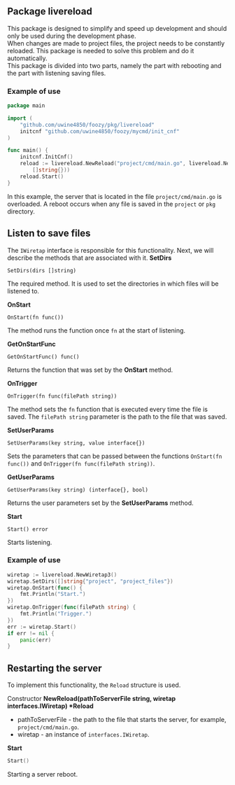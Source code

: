 ## Package livereload
This package is designed to simplify and speed up development and should only be used during the development phase.<br>
When changes are made to project files, the project needs to be constantly reloaded. This package is needed to solve 
this problem and do it automatically.<br>
This package is divided into two parts, namely the part with rebooting and the part with listening
saving files.

### Example of use
```go
package main

import (
    "github.com/uwine4850/foozy/pkg/livereload"
    initcnf "github.com/uwine4850/foozy/mycmd/init_cnf"
)

func main() {
    initcnf.InitCnf()
	reload := livereload.NewReload("project/cmd/main.go", livereload.NewWiretap([]string{"project", "pkg"},
		[]string{}))
	reload.Start()
}
```
In this example, the server that is located in the file ``project/cmd/main.go`` is overloaded. A reboot occurs
when any file is saved in the ``project`` or ``pkg`` directory.


## Listen to save files
The ``IWiretap`` interface is responsible for this functionality. Next, we will describe the methods that are associated with it.
__SetDirs__
```
SetDirs(dirs []string)
```
The required method. It is used to set the directories in which files will be listened to.

__OnStart__
```
OnStart(fn func())
```
The method runs the function once ``fn`` at the start of listening.

__GetOnStartFunc__
```
GetOnStartFunc() func()
```
Returns the function that was set by the __OnStart__ method.

__OnTrigger__
```
OnTrigger(fn func(filePath string))
```
The method sets the ``fn`` function that is executed every time the file is saved. The ``filePath string`` parameter is the path to the
file that was saved.

__SetUserParams__
```
SetUserParams(key string, value interface{})
```
Sets the parameters that can be passed between the functions ``OnStart(fn func())`` and ``OnTrigger(fn func(filePath string))``.

__GetUserParams__
```
GetUserParams(key string) (interface{}, bool)
```
Returns the user parameters set by the __SetUserParams__ method.

__Start__
```
Start() error
```
Starts listening.

### Example of use
```go
wiretap := livereload.NewWiretap3()
wiretap.SetDirs([]string{"project", "project_files"})
wiretap.OnStart(func() {
    fmt.Println("Start.")
})
wiretap.OnTrigger(func(filePath string) {
    fmt.Println("Trigger.")
})
err := wiretap.Start()
if err != nil {
    panic(err)
}
```

## Restarting the server
To implement this functionality, the ``Reload`` structure is used.

Constructor __NewReload(pathToServerFile string, wiretap interfaces.IWiretap) *Reload__<br>
* pathToServerFile - the path to the file that starts the server, for example, ``project/cmd/main.go``.
* wiretap - an instance of ``interfaces.IWiretap``.

__Start__
```go
Start()
```
Starting a server reboot.